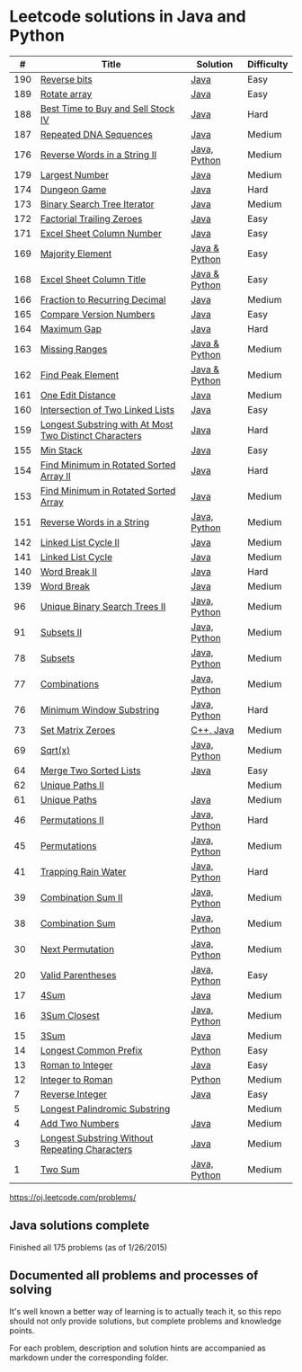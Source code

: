 Leetcode solutions in Java and Python
============

| # | Title | Solution | Difficulty |
|---| ----- | -------- | ---------- |
|190|[Reverse bits](https://oj.leetcode.com/problems/reverse-bits/)|[Java](./src/reverse_bits)|Easy
|189|[Rotate array](https://oj.leetcode.com/problems/rotate-array/)|[Java](./src/rotate_array)|Easy
|188|[Best Time to Buy and Sell Stock IV](https://oj.leetcode.com/problems/best-time-to-buy-and-sell-stock-iv/)| [Java](./src/best_time_to_buy_and_sell_stock_iv)|Hard|
|187|[Repeated DNA Sequences](https://oj.leetcode.com/problems/repeated-dna-sequences/)| [Java](./src/repeated_DNA_sequences)|Medium|
|176|[Reverse Words in a String II](https://oj.leetcode.com/problems/reverse-words-in-a-string-ii/)| [Java, Python](./src/reverseWordsInString)|Medium|
|179|[Largest Number](https://oj.leetcode.com/problems/largest-number/) | [Java](./src/largest_number)|Medium|
|174|[Dungeon Game](https://oj.leetcode.com/problems/dungeon-game/) | [Java](./src/dungeon_game)|Hard|
|173|[Binary Search Tree Iterator](https://oj.leetcode.com/problems/binary-search-tree-iterator/) | [Java](./src/binary_search_tree_iterator)|Medium|
|172|[Factorial Trailing Zeroes](https://oj.leetcode.com/problems/factorial-trailing-zeroes/) | [Java](./src/factorial_trailing_zeroes)|Easy|
|171|[Excel Sheet Column Number](https://oj.leetcode.com/problems/excel-sheet-column-number/) | [Java](./src/excel_sheet_column_number)|Easy|
|169|[Majority Element](https://oj.leetcode.com/problems/majority-element/) | [Java & Python](./src/majority_element)|Easy|
|168|[Excel Sheet Column Title](https://oj.leetcode.com/problems/excel-sheet-column-title/) | [Java & Python](./src/excel_sheet_column_title)|Easy|
|166|[Fraction to Recurring Decimal](https://oj.leetcode.com/problems/fraction-to-recurring-decimal/) | [Java](./src/fraction_to_recurring_decimal)|Medium|
|165|[Compare Version Numbers](https://oj.leetcode.com/problems/compare-version-numbers/)|[Java](./src/compare_version_number)|Easy|
|164|[Maximum Gap](https://oj.leetcode.com/problems/maximum-gap/)|[Java](./src/maximum_gap)|Hard|
|163|[Missing Ranges](https://oj.leetcode.com/problems/missing-ranges/)|[Java & Python](./src/missingRanges)|Medium|
|162|[Find Peak Element](https://oj.leetcode.com/problems/find-peak-element/) | [Java & Python](./src/find_peak_element)|Medium|
|161|[One Edit Distance](https://oj.leetcode.com/problems/one-edit-distance/)| [Java](./src/one_edit_distance)|Medium|
|160|[Intersection of Two Linked Lists](https://oj.leetcode.com/problems/intersection-of-two-linked-lists/) | [Java](./src/intersection_of_two_linked_lists)|Easy|
|159|[Longest Substring with At Most Two Distinct Characters](https://oj.leetcode.com/problems/longest-substring-with-at-most-two-distinct-characters/)| [Java](./src/longestSubstringWith2UniqueChars)|Hard|
|155|[Min Stack](https://oj.leetcode.com/problems/min-stack/)| [Java](./src/min_stack)|Easy|
|154|[Find Minimum in Rotated Sorted Array II](https://oj.leetcode.com/problems/find-minimum-in-rotated-sorted-array-ii/)| [Java](./src/find_minimum_in_rotated_sorted_array)|Hard|
|153|[Find Minimum in Rotated Sorted Array](https://oj.leetcode.com/problems/find-minimum-in-rotated-sorted-array/)| [Java](./src/find_minimum_in_rotated_sorted_array)|Medium|
|151|[Reverse Words in a String](https://oj.leetcode.com/problems/reverse-words-in-a-string/)| [Java, Python](./src/reverseWordsInString)|Medium|
|142|[Linked List Cycle II](https://oj.leetcode.com/problems/linked-list-cycle-ii/)| [Java](./src/linkedListCycleII)|Medium|
|141|[Linked List Cycle](https://oj.leetcode.com/problems/linked-list-cycle/)| [Java](./src/linkedListCycle)|Medium|
|140|[Word Break II](https://oj.leetcode.com/problems/word-break-ii/)| [Java](./src/wordBreakII)|Hard|
|139|[Word Break](https://oj.leetcode.com/problems/word-break/)| [Java](./src/wordBreak)|Medium|
|96|[Unique Binary Search Trees II](https://oj.leetcode.com/problems/unique-binary-search-trees-ii/)| [Java, Python](./src/uniqueBST2)|Medium|
|91|[Subsets II](https://oj.leetcode.com/problems/subsets-ii/)| [Java, Python](./src/subset)|Medium|
|78|[Subsets](https://oj.leetcode.com/problems/subsets/)| [Java, Python](./src/subset)|Medium|
|77|[Combinations](https://oj.leetcode.com/problems/combinations/)| [Java, Python](./src/combination)|Medium|
|76|[Minimum Window Substring](https://oj.leetcode.com/problems/minimum-window-substring/)| [Java, Python](./src/minWindowSubstring)|Hard|
|73|[Set Matrix Zeroes](https://oj.leetcode.com/problems/set-matrix-zeroes/)| [C++, Java](./src/setMatrixZero)|Medium|
|69|[Sqrt(x)](https://oj.leetcode.com/problems/sqrtx/)| [Java, Python](./src/squareRoot)|Medium|
|64|[Merge Two Sorted Lists](https://oj.leetcode.com/problems/merge-two-sorted-lists/)| [Java](./src/merge2Sorted)|Easy|
|62|[Unique Paths II](https://oj.leetcode.com/problems/unique-paths-ii/)| [](./src/uniquePaths/uniquePaths.II.cpp)|Medium|
|61|[Unique Paths](https://oj.leetcode.com/problems/unique-paths/)| [Java](./src/uniquePaths)|Medium|
|46|[Permutations II](https://oj.leetcode.com/problems/permutations-ii/)| [Java, Python](./src/permutations)|Hard|
|45|[Permutations](https://oj.leetcode.com/problems/permutations/)| [Java, Python](./src/permutations)|Medium|
|41|[Trapping Rain Water](https://oj.leetcode.com/problems/trapping-rain-water/)| [Java, Python](./src/trappingRainWater)|Hard|
|39|[Combination Sum II](https://oj.leetcode.com/problems/combination-sum-ii/)| [Java, Python](./src/combinationSumII)|Medium|
|38|[Combination Sum](https://oj.leetcode.com/problems/combination-sum/)| [Java, Python](./src/combinationSum)|Medium|
|30|[Next Permutation](https://oj.leetcode.com/problems/next-permutation/)| [Java, Python](./src/nextPermutation)|Medium|
|20|[Valid Parentheses](https://oj.leetcode.com/problems/valid-parentheses/)| [Java, Python](./src/valid_parentheses)|Easy|
|17|[4Sum](https://oj.leetcode.com/problems/4sum/)| [Java](./src/4sum)|Medium|
|16|[3Sum Closest](https://oj.leetcode.com/problems/3sum-closest/)| [Java, Python](./src/3SumClosest)|Medium|
|15|[3Sum](https://oj.leetcode.com/problems/3sum/)| [Java](./src/3Sum)|Medium|
|14|[Longest Common Prefix](https://oj.leetcode.com/problems/longest-common-prefix/)| [Python](./src/longestCommonPrefix)|Easy|
|13|[Roman to Integer](https://oj.leetcode.com/problems/roman-to-integer/)| [Java](./src/romanToInt)|Easy|
|12|[Integer to Roman](https://oj.leetcode.com/problems/integer-to-roman/)| [Python](./src/integerToRoman)|Medium|
|7|[Reverse Integer](https://oj.leetcode.com/problems/reverse-integer/)| [Java](./src/reverseInteger)|Easy|
|5|[Longest Palindromic Substring](https://oj.leetcode.com/problems/longest-palindromic-substring/)| [](./src/longestPalindromicSubstring/longestPalindromicSubstring.cpp)|Medium|
|4|[Add Two Numbers](https://oj.leetcode.com/problems/add-two-numbers/)| [Java](./src/addTwoNumbers)|Medium|
|3|[Longest Substring Without Repeating Characters](https://oj.leetcode.com/problems/longest-substring-without-repeating-characters/)| [Java](./src/longestSubstringWithoutRepeatingCharacters)|Medium|
|1|[Two Sum](https://oj.leetcode.com/problems/two-sum/)| [Java, Python](./src/twoSum)|Medium|

https://oj.leetcode.com/problems/

Java solutions complete
-----
Finished all 175 problems (as of 1/26/2015)

Documented all problems and processes of solving
--------

It's well known a better way of learning is to actually teach it, so this repo should not only provide solutions, but complete problems and knowledge points. 

For each problem, description and solution hints are accompanied as markdown under the corresponding folder.

